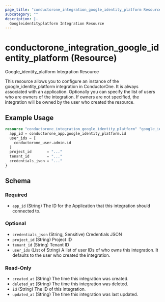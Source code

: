 ```yaml
---
page_title: "conductorone_integration_google_identity_platform Resource - terraform-provider-conductorone"
subcategory: ""
description: |-
  Googleidentityplatform Integration Resource
---
```


# conductorone_integration_google_identity_platform (Resource)

Google_identity_platform Integration Resource

This resource allows you to configure an instance of the google_identity_platform integration in ConductorOne.
It is always associated with an application. Optionally you can specify the list of users who are owners of the integration.
If owners are not specified, the integration will be owned by the user who created the resource.

## Example Usage

```terraform
resource "conductorone_integration_google_identity_platform" "google_identity_platform" {
  app_id = conductorone_app.google_identity_platform.id
  user_ids = [
    conductorone_user.admin.id
  ]
  project_id       = "..."
  tenant_id        = "..."
  credentials_json = "..."
}
```

<!-- schema generated by tfplugindocs -->
## Schema

### Required

- `app_id` (String) The ID for the Application that this integration should connected to.

### Optional

- `credentials_json` (String, Sensitive) Credentials JSON
- `project_id` (String) Project ID
- `tenant_id` (String) Tenant ID
- `user_ids` (List of String) A list of user IDs of who owns this integration. It defaults to the user who created the integration.

### Read-Only

- `created_at` (String) The time this integration was created.
- `deleted_at` (String) The time this integration was deleted.
- `id` (String) The ID of this integration.
- `updated_at` (String) The time this integration was last updated.
